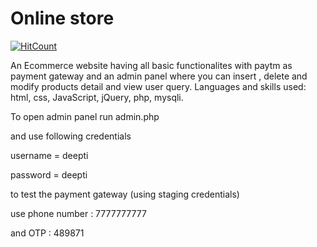 # Online store
[![HitCount](http://hits.dwyl.io/iamdeepti/online-store.svg)](http://hits.dwyl.io/iamdeepti/online-store)

An Ecommerce website having all basic functionalites with paytm as payment gateway and an admin panel where you can insert , delete and modify products detail and view user query. Languages and skills used: html, css, JavaScript, jQuery, php, mysqli.

To open admin panel run admin.php

and use following credentials

username = deepti

password = deepti

to test the payment gateway (using staging credentials) 

use phone number : 7777777777

and OTP : 489871
